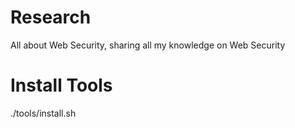 # Research

All about Web Security, sharing all my knowledge on Web Security

# Install Tools 

./tools/install.sh

